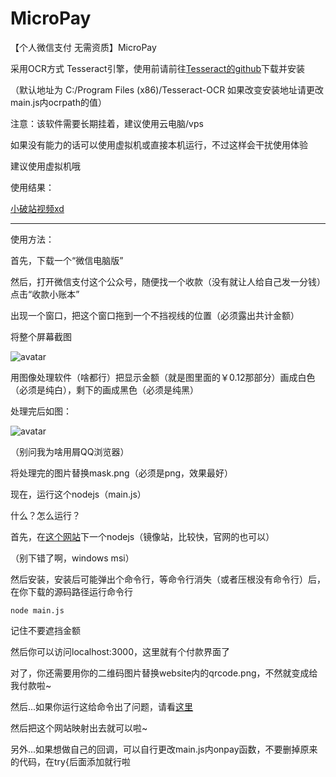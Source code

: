 # MicroPay
【个人微信支付 无需资质】MicroPay

采用OCR方式 Tesseract引擎，使用前请前往[Tesseract的github](https://github.com/UB-Mannheim/tesseract/wiki)下载并安装

（默认地址为 C:/Program Files (x86)/Tesseract-OCR 如果改变安装地址请更改main.js内ocrpath的值）

注意：该软件需要长期挂着，建议使用云电脑/vps

如果没有能力的话可以使用虚拟机或直接本机运行，不过这样会干扰使用体验

建议使用虚拟机哦

使用结果：

[小破站视频xd](https://player.bilibili.com/player.html?aid=795608656&bvid=BV18C4y1H7FU&cid=186111768&page=1)

--------
使用方法：

首先，下载一个“微信电脑版”

然后，打开微信支付这个公众号，随便找一个收款（没有就让人给自己发一分钱）点击“收款小账本”

出现一个窗口，把这个窗口拖到一个不挡视线的位置（必须露出共计金额）

将整个屏幕截图

![avatar](https://s1.ax1x.com/2020/05/02/Jvj4qe.png)

用图像处理软件（啥都行）把显示金额（就是图里面的￥0.12那部分）画成白色（必须是纯白），剩下的画成黑色（必须是纯黑）

处理完后如图：

![avatar](https://s1.ax1x.com/2020/05/02/Jvjoad.png)

（别问我为啥用屑QQ浏览器）

将处理完的图片替换mask.png（必须是png，效果最好）

现在，运行这个nodejs（main.js）

什么？怎么运行？

首先，在[这个网站](https://nodejs.org/zh-cn/download/)下一个nodejs（镜像站，比较快，官网的也可以）

（别下错了啊，windows msi）

然后安装，安装后可能弹出个命令行，等命令行消失（或者压根没有命令行）后，在你下载的源码路径运行命令行

```
node main.js
```

记住不要遮挡金额

然后你可以访问localhost:3000，这里就有个付款界面了

对了，你还需要用你的二维码图片替换website内的qrcode.png，不然就变成给我付款啦~

然后...如果你运行这给命令出了问题，请看[这里](https://blog.csdn.net/qq_29712995/article/details/79094433)

然后把这个网站映射出去就可以啦~


另外...如果想做自己的回调，可以自行更改main.js内onpay函数，不要删掉原来的代码，在try{后面添加就行啦

